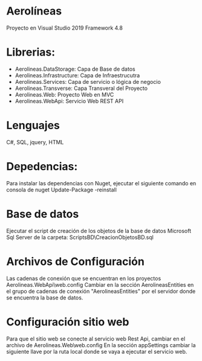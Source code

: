 # Aerolíneas

Proyecto en Visual Studio 2019 Framework 4.8

# Librerias:
- Aerolineas.DataStorage: Capa de Base de datos
- Aerolineas.Infrastructure: Capa de Infraestrucutra
- Aerolineas.Services: Capa de servicio o lógica de negocio
- Aerolineas.Transverse: Capa Transveral del Proyecto
- Aerolineas.Web: Proyecto Web en MVC
- Aerolineas.WebApi: Servicio Web REST API

# Lenguajes
C#, SQL, jquery, HTML

# Depedencias:
Para instalar las dependencias con Nuget, ejecutar el siguiente comando en consola de nuget
Update-Package -reinstall

# Base de datos
Ejecutar el script de creación de los objetos de la base de datos Microsoft Sql Server de la carpeta: 
ScriptsBD\CreacionObjetosBD.sql

# Archivos de Configuración
Las cadenas de conexión que se encuentran en los proyectos Aerolineas.WebApi\web.config
Cambiar en la sección AerolineasEntities en el grupo de cadenas de conexión "AerolineasEntities" por el servidor donde se encuentra la base de datos.

# Configuración sitio web
Para que el sitio web se conecte al servicio web Rest Api, cambiar en el archivo de  Aerolineas.Web\web.config
En la sección appSettings cambiar la siguiente llave por la ruta local donde se vaya a ejecutar el servicio web.

<add key="RutaUrlApi" value="http://localhost:2471/api"/>

